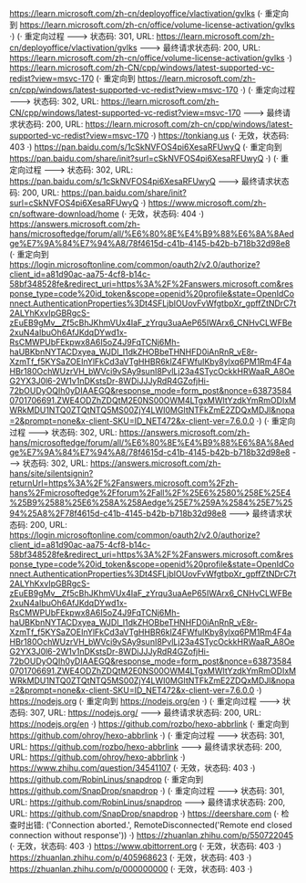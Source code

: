 https://learn.microsoft.com/zh-cn/deployoffice/vlactivation/gvlks (· 重定向到 https://learn.microsoft.com/zh-cn/office/volume-license-activation/gvlks ·)
(· 重定向过程 ---> 状态码: 301, URL: https://learn.microsoft.com/zh-cn/deployoffice/vlactivation/gvlks ---> 最终请求状态码: 200, URL: https://learn.microsoft.com/zh-cn/office/volume-license-activation/gvlks ·)
https://learn.microsoft.com/zh-CN/cpp/windows/latest-supported-vc-redist?view=msvc-170 (· 重定向到 https://learn.microsoft.com/zh-cn/cpp/windows/latest-supported-vc-redist?view=msvc-170 ·)
(· 重定向过程 ---> 状态码: 302, URL: https://learn.microsoft.com/zh-CN/cpp/windows/latest-supported-vc-redist?view=msvc-170 ---> 最终请求状态码: 200, URL: https://learn.microsoft.com/zh-cn/cpp/windows/latest-supported-vc-redist?view=msvc-170 ·)
https://tonkiang.us (· 无效，状态码: 403 ·)
https://pan.baidu.com/s/1cSkNVFOS4pi6XesaRFUwyQ (· 重定向到 https://pan.baidu.com/share/init?surl=cSkNVFOS4pi6XesaRFUwyQ ·)
(· 重定向过程 ---> 状态码: 302, URL: https://pan.baidu.com/s/1cSkNVFOS4pi6XesaRFUwyQ ---> 最终请求状态码: 200, URL: https://pan.baidu.com/share/init?surl=cSkNVFOS4pi6XesaRFUwyQ ·)
https://www.microsoft.com/zh-cn/software-download/home (· 无效，状态码: 404 ·)
https://answers.microsoft.com/zh-hans/microsoftedge/forum/all/%E6%80%8E%E4%B9%88%E6%8A%8Aedge%E7%9A%84%E7%94%A8/78f4615d-c41b-4145-b42b-b718b32d98e8 (· 重定向到 https://login.microsoftonline.com/common/oauth2/v2.0/authorize?client_id=a81d90ac-aa75-4cf8-b14c-58bf348528fe&redirect_uri=https%3A%2F%2Fanswers.microsoft.com&response_type=code%20id_token&scope=openid%20profile&state=OpenIdConnect.AuthenticationProperties%3Dt4SFLjbIOUovFvWfgtbpXr_gpffZtNDrC7t2ALYhKxvIpGBRgcS-zEuEB9gMv__Zf5cBhJKhmVUx4IaF_zYrqu3uaAeP65IWArx6_CNHvCLWFBe2xuN4aIbuOh6AfJKdqDYwd1x-RsCMWPUbFEkpwx8A6I5oZ4J9FqTCNj6Mh-haUBKbnNYTACDxyea_WJDl_I1dkZHOBbeTHNHFD0iAnRnR_vE8r-XzmTf_f5KYSaZOEInYlFkCd3aVTgHHBR6klZ4FWfuIKby8ylxq6PM1Rm4F4aHBr180OchWUzrVH_bWVci9vSAy9sunI8PvlLj23a4STycOckkHRWaaR_A8OeG2YX3J0l6-2W1v1nDKstsDr-8WDiJJJyRdR4GZofjHi-72bOUDyOQIh0yDIAAEGQ&response_mode=form_post&nonce=638735840701706691.ZWE4ODZhZDQtM2E0NS00OWM4LTgxMWItYzdkYmRmODIxMWRkMDU1NTQ0ZTQtNTQ5MS00ZjY4LWI0MGItNTFkZmE2ZDQxMDJl&nopa=2&prompt=none&x-client-SKU=ID_NET472&x-client-ver=7.6.0.0 ·)
(· 重定向过程 ---> 状态码: 302, URL: https://answers.microsoft.com/zh-hans/microsoftedge/forum/all/%E6%80%8E%E4%B9%88%E6%8A%8Aedge%E7%9A%84%E7%94%A8/78f4615d-c41b-4145-b42b-b718b32d98e8 ---> 状态码: 302, URL: https://answers.microsoft.com/zh-hans/site/silentsignin?returnUrl=https%3A%2F%2Fanswers.microsoft.com%2Fzh-hans%2Fmicrosoftedge%2Fforum%2Fall%2F%25E6%2580%258E%25E4%25B9%2588%25E6%258A%258Aedge%25E7%259A%2584%25E7%2594%25A8%2F78f4615d-c41b-4145-b42b-b718b32d98e8 ---> 最终请求状态码: 200, URL: https://login.microsoftonline.com/common/oauth2/v2.0/authorize?client_id=a81d90ac-aa75-4cf8-b14c-58bf348528fe&redirect_uri=https%3A%2F%2Fanswers.microsoft.com&response_type=code%20id_token&scope=openid%20profile&state=OpenIdConnect.AuthenticationProperties%3Dt4SFLjbIOUovFvWfgtbpXr_gpffZtNDrC7t2ALYhKxvIpGBRgcS-zEuEB9gMv__Zf5cBhJKhmVUx4IaF_zYrqu3uaAeP65IWArx6_CNHvCLWFBe2xuN4aIbuOh6AfJKdqDYwd1x-RsCMWPUbFEkpwx8A6I5oZ4J9FqTCNj6Mh-haUBKbnNYTACDxyea_WJDl_I1dkZHOBbeTHNHFD0iAnRnR_vE8r-XzmTf_f5KYSaZOEInYlFkCd3aVTgHHBR6klZ4FWfuIKby8ylxq6PM1Rm4F4aHBr180OchWUzrVH_bWVci9vSAy9sunI8PvlLj23a4STycOckkHRWaaR_A8OeG2YX3J0l6-2W1v1nDKstsDr-8WDiJJJyRdR4GZofjHi-72bOUDyOQIh0yDIAAEGQ&response_mode=form_post&nonce=638735840701706691.ZWE4ODZhZDQtM2E0NS00OWM4LTgxMWItYzdkYmRmODIxMWRkMDU1NTQ0ZTQtNTQ5MS00ZjY4LWI0MGItNTFkZmE2ZDQxMDJl&nopa=2&prompt=none&x-client-SKU=ID_NET472&x-client-ver=7.6.0.0 ·)
https://nodejs.org (· 重定向到 https://nodejs.org/en ·)
(· 重定向过程 ---> 状态码: 307, URL: https://nodejs.org/ ---> 最终请求状态码: 200, URL: https://nodejs.org/en ·)
https://github.com/rozbo/hexo-abbrlink (· 重定向到 https://github.com/ohroy/hexo-abbrlink ·)
(· 重定向过程 ---> 状态码: 301, URL: https://github.com/rozbo/hexo-abbrlink ---> 最终请求状态码: 200, URL: https://github.com/ohroy/hexo-abbrlink ·)
https://www.zhihu.com/question/34541107 (· 无效，状态码: 403 ·)
https://github.com/RobinLinus/snapdrop (· 重定向到 https://github.com/SnapDrop/snapdrop ·)
(· 重定向过程 ---> 状态码: 301, URL: https://github.com/RobinLinus/snapdrop ---> 最终请求状态码: 200, URL: https://github.com/SnapDrop/snapdrop ·)
https://deershare.com (· 检查时出错: ('Connection aborted.', RemoteDisconnected('Remote end closed connection without response')) ·)
https://zhuanlan.zhihu.com/p/550722045 (· 无效，状态码: 403 ·)
https://www.qbittorrent.org (· 无效，状态码: 403 ·)
https://zhuanlan.zhihu.com/p/405968623 (· 无效，状态码: 403 ·)
https://zhuanlan.zhihu.com/p/000000000 (· 无效，状态码: 403 ·)
